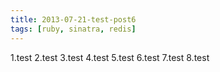 ```yaml
---
title: 2013-07-21-test-post6
tags: [ruby, sinatra, redis]
---
```


1.test
2.test
3.test
4.test
5.test
6.test
7.test
8.test
